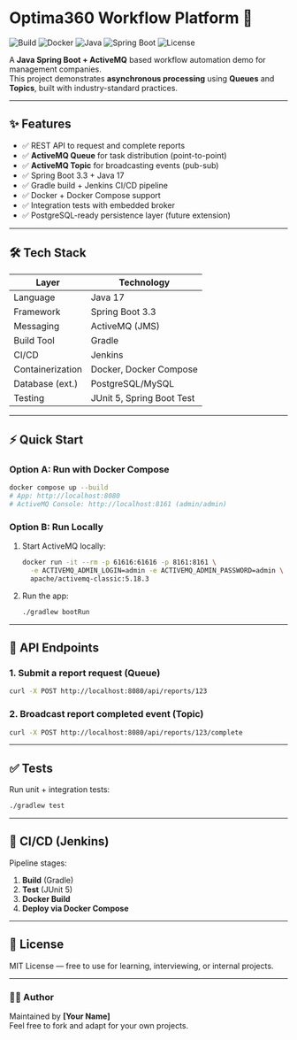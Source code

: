 # Optima360 Workflow Platform 🚀

![Build](https://img.shields.io/badge/build-passing-brightgreen)
![Docker](https://img.shields.io/badge/docker-ready-blue)
![Java](https://img.shields.io/badge/java-17-orange)
![Spring Boot](https://img.shields.io/badge/spring--boot-3.3-brightgreen)
![License](https://img.shields.io/badge/license-MIT-lightgrey)


A **Java Spring Boot + ActiveMQ** based workflow automation demo for management companies.  
This project demonstrates **asynchronous processing** using **Queues** and **Topics**, built with industry-standard practices.

---

## ✨ Features
- ✅ REST API to request and complete reports
- ✅ **ActiveMQ Queue** for task distribution (point-to-point)
- ✅ **ActiveMQ Topic** for broadcasting events (pub-sub)
- ✅ Spring Boot 3.3 + Java 17
- ✅ Gradle build + Jenkins CI/CD pipeline
- ✅ Docker + Docker Compose support
- ✅ Integration tests with embedded broker
- ✅ PostgreSQL-ready persistence layer (future extension)

---

## 🛠️ Tech Stack

| Layer            | Technology |
|------------------|------------|
| Language         | Java 17 |
| Framework        | Spring Boot 3.3 |
| Messaging        | ActiveMQ (JMS) |
| Build Tool       | Gradle |
| CI/CD            | Jenkins |
| Containerization | Docker, Docker Compose |
| Database (ext.)  | PostgreSQL/MySQL |
| Testing          | JUnit 5, Spring Boot Test |

---

## ⚡ Quick Start

### Option A: Run with Docker Compose
```bash
docker compose up --build
# App: http://localhost:8080
# ActiveMQ Console: http://localhost:8161 (admin/admin)
```

### Option B: Run Locally
1. Start ActiveMQ locally:
   ```bash
   docker run -it --rm -p 61616:61616 -p 8161:8161 \
     -e ACTIVEMQ_ADMIN_LOGIN=admin -e ACTIVEMQ_ADMIN_PASSWORD=admin \
     apache/activemq-classic:5.18.3
   ```

2. Run the app:
   ```bash
   ./gradlew bootRun
   ```

---

## 📡 API Endpoints

### 1. Submit a report request (Queue)
```bash
curl -X POST http://localhost:8080/api/reports/123
```

### 2. Broadcast report completed event (Topic)
```bash
curl -X POST http://localhost:8080/api/reports/123/complete
```

---

## ✅ Tests
Run unit + integration tests:
```bash
./gradlew test
```

---

## 🔄 CI/CD (Jenkins)
Pipeline stages:
1. **Build** (Gradle)
2. **Test** (JUnit 5)
3. **Docker Build**
4. **Deploy via Docker Compose**

---

## 📜 License
MIT License — free to use for learning, interviewing, or internal projects.

---

### 👨‍💻 Author
Maintained by **[Your Name]**  
Feel free to fork and adapt for your own projects.

